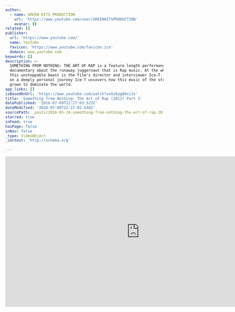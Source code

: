 ```yaml
---
author:
  - name: GREEN HITS PRODUCTION
    url: 'https://www.youtube.com/user/GREENHITSPRODUCTION'
    avatar: {}
related: []
publisher:
  url: 'https://www.youtube.com/'
  name: YouTube
  favicon: 'https://www.youtube.com/favicon.ico'
  domain: www.youtube.com
keywords: []
description: >-
  SOMETHING FROM NOTHING: THE ART OF RAP is a feature length performance
  documentary about the runaway juggernaut that is Rap music. At the wheel of
  this unstoppable beast is the film's director and interviewer Ice-T. Taking us
  on a deeply personal journey Ice-T uncovers how this music of the street has
  grown to dominate the world.
app_links: []
isBasedOnUrl: 'https://www.youtube.com/watch?v=Oz8yg06xiJs'
title: 'Something from Nothing: The Art of Rap (2012) Part I'
datePublished: '2016-07-09T22:27:03.523Z'
dateModified: '2016-07-09T22:27:02.548Z'
sourcePath: _posts/2016-05-28-something-from-nothing-the-art-of-rap-2012-part-i.md
starred: true
inFeed: true
hasPage: false
inNav: false
_type: VideoObject
_context: 'http://schema.org'

---
```

<iframe src="https://cdn.embedly.com/widgets/media.html?src=https%3A%2F%2Fwww.youtube.com%2Fembed%2FOz8yg06xiJs%3Ffeature%3Doembed&amp;url=http%3A%2F%2Fwww.youtube.com%2Fwatch%3Fv%3DOz8yg06xiJs&amp;image=https%3A%2F%2Fi.ytimg.com%2Fvi%2FOz8yg06xiJs%2Fhqdefault.jpg&amp;key=b7d04c9b404c499eba89ee7072e1c4f7&amp;type=text%2Fhtml&amp;schema=youtube" width="854" height="480" scrolling="no" frameborder="0" allowfullscreen="" style=""></iframe>